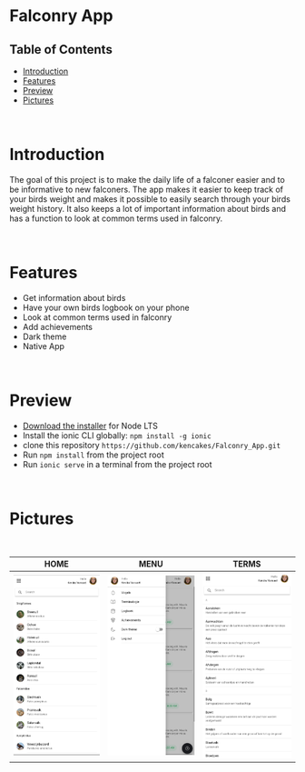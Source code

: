 # Falconry App


## Table of Contents

- [Introduction](#introduction)
- [Features](#features)
- [Preview](#preview)
- [Pictures](#pictures)

<br/>

# Introduction
The goal of this project is to make the daily life of a falconer easier and to be informative to new falconers. The app makes it easier to keep track of your birds weight and makes it possible to easily search through your birds weight history. It also keeps a lot of important information about birds and has a function to look at common terms used in falconry. 

<br/>

# Features

* Get information about birds
* Have your own birds logbook on your phone
* Look at common terms used in falconry
* Add achievements
* Dark theme
* Native App

</br>

# Preview
* [Download the installer](https://nodejs.org/en/) for Node LTS
* Install the ionic CLI globally: `npm install -g ionic`
* clone this repository `https://github.com/kencakes/Falconry_App.git`
* Run `npm install` from the project root
* Run `ionic serve` in a terminal from the project root

<br/>

#  Pictures
<br/>

HOME            |  MENU         | TERMS
:-------------------------:|:-------------------------:|:-------------------------:
![](images/falconry_app_home.jpg)  |  ![](images/falconry_app_menu.jpg) | ![](images/falconry_app_terminology.jpg)
